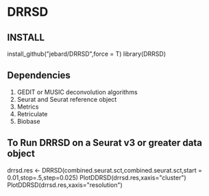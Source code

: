 # DRRSD

## INSTALL
install_github("jebard/DRRSD",force = T)
library(DRRSD)

## Dependencies
1. GEDIT or MUSIC deconvolution algorithms
2. Seurat and Seurat reference object
3. Metrics
4. Retriculate
5. Biobase

## To Run DRRSD on a Seurat v3 or greater data object
drrsd.res <- DRRSD(combined.seurat.sct,combined.seurat.sct,start = 0.01,stop=.5,step=0.025)
PlotDDRSD(drrsd.res,xaxis="cluster")
PlotDDRSD(drrsd.res,xaxis="resolution")
